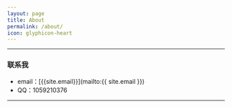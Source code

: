 ```yaml
---
layout: page
title: About
permalink: /about/
icon: glyphicon-heart
---
```

---

### 联系我

* email：[{{site.email}}](mailto:{{ site.email }})
* QQ：1059210376

---
